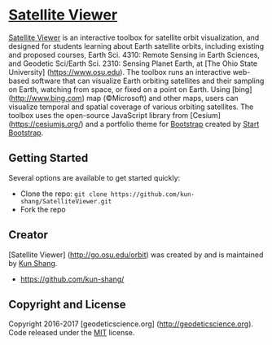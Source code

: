 # [Satellite Viewer](http://go.osu.edu/orbit)

[Satellite Viewer](http://go.osu.edu/orbit) is an interactive toolbox for satellite orbit visualization, and designed for students learning about Earth satellite orbits, including existing and proposed courses, Earth Sci. 4310: Remote Sensing in Earth Sciences, and Geodetic Sci/Earth Sci. 2310: Sensing Planet Earth, at [The Ohio State University] (https://www.osu.edu). The toolbox runs an interactive web-based software that can visualize Earth orbiting satellites and their sampling on Earth, watching from space, or fixed on a point on Earth. Using [bing] (http://www.bing.com) map (©Microsoft) and other maps, users can visualize temporal and spatial coverage of various orbiting satellites. The toolbox uses the open-source JavaScript library from [Cesium] (https://cesiumjs.org/) and a portfolio theme for [Bootstrap](http://getbootstrap.com/) created by [Start Bootstrap](http://startbootstrap.com/).

## Getting Started

Several options are available to get started quickly:
* Clone the repo: `git clone https://github.com/kun-shang/SatelliteViewer.git`
* Fork the repo

## Creator

[Satellite Viewer] (http://go.osu.edu/orbit) was created by and is maintained by [Kun Shang](shang.34@osu.edu).

* https://github.com/kun-shang/

## Copyright and License

Copyright 2016-2017 [geodeticscience.org] (http://geodeticscience.org). Code released under the [MIT](https://github.com/kun-shang/SatelliteViewer/blob/master/LICENSE.md) license.
